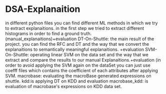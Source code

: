 # DSA-Explanaition
in different python files you can find different ML methods in which we try to extract explanaitions.
in the first step we tried to extract different histograms in order to find a ground truth. (manual_explanaitions)+evaluation
DT-On-Shuttle: the main result of the project. you can find the RFC and DT and the way that we convert the explanaitions to semantically meaningful explanaitions. +evaluation
SVM-On-Shuttle: operating linear SVM on the data set and the way that we extract and compare the results to our manual Explanaitions.+evaluation (in order to avoid applying the SVM again on the dataSet you can just use coefff files which contains the coefficient of each attributes after applying SVM.
macrobase: evaluating the macroBase generated expressions on shuttle.
kdd:is applying DT on KDD and evaluation
macrobase_kdd: is evaluation of macrobase's expressions on KDD data set. 
